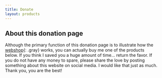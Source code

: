 ```yaml
---
title: Donate
layout: products
---
```


## About this donation page

Although the primary function of this donation page is to illustrate how the [webshop](/without-plugin/webshop){: .gray} works, you can actually buy me one of the products below. If you think I saved you a huge amount of time... return the favor. If you do not have any money to spare, please share the love by posting something about this website on social media. I would like that just as much. Thank you, you are the best!